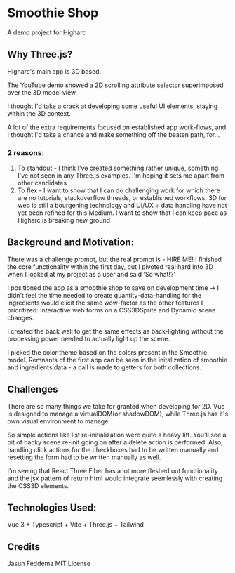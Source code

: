 # Smoothie Shop
A demo project for Higharc 

## Why Three.js?
Higharc's main app is 3D based.

The YouTube demo showed a 2D scrolling attribute selector superimposed over the 3D model view.

I thought I'd take a crack at developing some useful UI elements, staying within the 3D context.

A lot of the extra requirements focused on established app work-flows, and I thought I'd take a chance and make something off the beaten path, for... 

### 2 reasons:

1. To standout - I think I've created something rather unique, something I've not seen in any Three.js examples. I'm hoping it sets me apart from other candidates
2. To flex - I want to show that I can do challenging work for which there are no tutorials, stackoverflow threads, or established workflows.  3D for web is still a bourgening technology and UI/UX + data handling have not yet been refined for this Medium.  I want to show that I can keep pace as Higharc is breaking new ground

## Background and Motivation:
There was a challenge prompt, but the real prompt is - HIRE ME!
I finished the core functionality within the first day, but I pivoted real hard into 3D when I looked at my project as a user and said 'So what!?'

I positioned the app as a smoothie shop to save on development time -> I didn't feel the time needed to create quantity-data-handling for the ingredients would elicit the same wow-factor as the other features I prioritized: Interactive web forms on a CSS3DSprite and Dynamic scene changes.

I created the back wall to get the same effects as back-lighting without the processing power needed to actually light up the scene.

I picked the color theme based on the colors present in the Smoothie model.
Remnants of the first app can be seen in the initalization of smoothie and ingredients data - a call is made to getters for both collections.

## Challenges
There are so many things we take for granted when developing for 2D.
Vue is designed to manage a virtualDOM(or shadowDOM), while Three.js has it's own visual environment to manage.  

So simple actions like list re-initialization were quite a heavy lift.  You'll see a bit of hacky scene re-init going on after a delete action is performed.
Also, handling click actions for the checkboxes had to be written manually and resetting the form had to be written manually as well.

I'm seeing that React Three Fiber has a lot more fleshed out functionality and the jsx pattern of return html would integrate seemlessly with creating the CSS3D elements.

## Technologies Used:

Vue 3 + Typescript + Vite + Three.js + Tailwind

## Credits
Jasun Feddema
MIT License